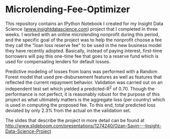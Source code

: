 # Microlending-Fee-Optimizer

This repository contains an IPython Notebook I created for my Insight Data Science (www.insightdatascience.com) project that I completed in three weeks. I worked with an online microlending nonprofit during this period, and the specific goal of the project was to help the nonprofit choose a fee they call the "loan loss reserve fee" to be used in the new business model they have recently adopted. Basically, instead of paying interest, first-time borrowers will pay this one-time fee that goes to a reserve fund which is used for compensating lenders for default losses. 

Predictive modeling of losses from loans was performed with a Random Forest model that used pre-disbursement features as well as features that reflected the current repayment behavior. Validation was carried out on an independent test set which yielded a predicted-R<sup>2</sup> of 0.70. Though the performance is not perfect, it is reasonably robust for the purpose of this project as what ultimately matters is the aggregate loss (per country) which is used in computing the proposed fee. To this end, total predicted loss deviated by only 2.3% from the actual on the validation set. 

The slides that describe the project in more detail can be found at http://www.slideboom.com/presentations/1274240/Ozan-Sayin---Insight-Data-Science-Project





